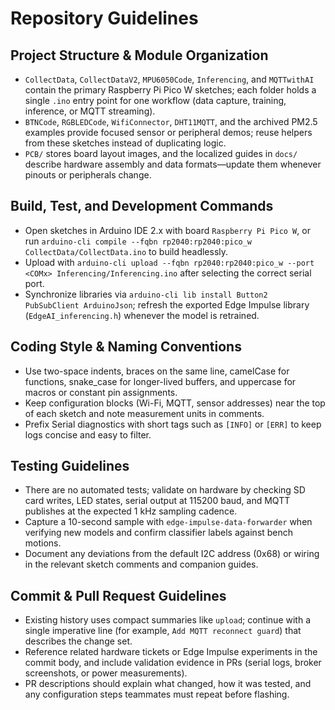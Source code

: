 ﻿# Repository Guidelines

## Project Structure & Module Organization
- `CollectData`, `CollectDataV2`, `MPU6050Code`, `Inferencing`, and `MQTTwithAI` contain the primary Raspberry Pi Pico W sketches; each folder holds a single `.ino` entry point for one workflow (data capture, training, inference, or MQTT streaming).
- `BTNCode`, `RGBLEDCode`, `WifiConnector`, `DHT11MQTT`, and the archived PM2.5 examples provide focused sensor or peripheral demos; reuse helpers from these sketches instead of duplicating logic.
- `PCB/` stores board layout images, and the localized guides in `docs/` describe hardware assembly and data formats—update them whenever pinouts or peripherals change.

## Build, Test, and Development Commands
- Open sketches in Arduino IDE 2.x with board `Raspberry Pi Pico W`, or run `arduino-cli compile --fqbn rp2040:rp2040:pico_w CollectData/CollectData.ino` to build headlessly.
- Upload with `arduino-cli upload --fqbn rp2040:rp2040:pico_w --port <COMx> Inferencing/Inferencing.ino` after selecting the correct serial port.
- Synchronize libraries via `arduino-cli lib install Button2 PubSubClient ArduinoJson`; refresh the exported Edge Impulse library (`EdgeAI_inferencing.h`) whenever the model is retrained.

## Coding Style & Naming Conventions
- Use two-space indents, braces on the same line, camelCase for functions, snake_case for longer-lived buffers, and uppercase for macros or constant pin assignments.
- Keep configuration blocks (Wi-Fi, MQTT, sensor addresses) near the top of each sketch and note measurement units in comments.
- Prefix Serial diagnostics with short tags such as `[INFO]` or `[ERR]` to keep logs concise and easy to filter.

## Testing Guidelines
- There are no automated tests; validate on hardware by checking SD card writes, LED states, serial output at 115200 baud, and MQTT publishes at the expected 1 kHz sampling cadence.
- Capture a 10-second sample with `edge-impulse-data-forwarder` when verifying new models and confirm classifier labels against bench motions.
- Document any deviations from the default I2C address (0x68) or wiring in the relevant sketch comments and companion guides.

## Commit & Pull Request Guidelines
- Existing history uses compact summaries like `upload`; continue with a single imperative line (for example, `Add MQTT reconnect guard`) that describes the change set.
- Reference related hardware tickets or Edge Impulse experiments in the commit body, and include validation evidence in PRs (serial logs, broker screenshots, or power measurements).
- PR descriptions should explain what changed, how it was tested, and any configuration steps teammates must repeat before flashing.
